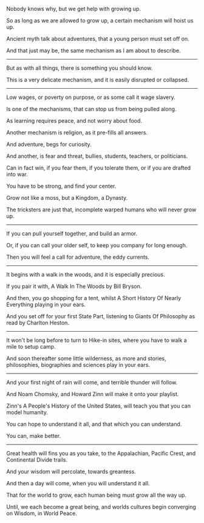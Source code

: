 Nobody knows why,
but we get help with growing up.

So as long as we are allowed to grow up,
a certain mechanism will hoist us up.

Ancient myth talk about adventures,
that a young person must set off on.

And that just may be,
the same mechanism as I am about to describe.

---

But as with all things,
there is something you should know.

This is a very delicate mechanism,
and it is easily disrupted or collapsed.

---

Low wages, or poverty on purpose,
or as some call it wage slavery.

Is one of the mechanisms,
that can stop us from being pulled along.

As learning requires peace,
and not worry about food.

Another mechanism is religion,
as it pre-fills all answers.

And adventure,
begs for curiosity.

And another, is fear and threat,
bullies, students, teachers, or politicians.

Can in fact win, if you fear them,
if you tolerate them, or if you are drafted into war.

You have to be strong,
and find your center.

Grow not like a moss,
but a Kingdom, a Dynasty.

The tricksters are just that,
incomplete warped humans who will never grow up.

---

If you can pull yourself together,
and build an armor.

Or, if you can call your older self,
to keep you company for long enough.

Then you will feel a call for adventure,
the eddy currents.

---

It begins with a walk in the woods,
and it is especially precious.

If you pair it with,
A Walk In The Woods by Bill Bryson.

And then, you go shopping for a tent,
whilst A Short History Of Nearly Everything playing in your ears.

And you set off for your first State Part,
listening to Giants Of Philosophy as read by Charlton Heston.

---

It won't be long before to turn to Hike-in sites,
where you have to walk a mile to setup camp.

And soon thereafter some little wilderness,
as more and stories, philosophies, biographies and sciences play in your ears.

---

And your first night of rain will come,
and terrible thunder will follow.

And Noam Chomsky,
and Howard Zinn will make it onto your playlist.

Zinn's A People's History of the United States,
will teach you that you can model humanity.

You can hope to understand it all,
and that which you can understand.

You can,
make better.

---

Great health will fins you as you take,
to the Appalachian, Pacific Crest, and Continental Divide trails.

And your wisdom will percolate,
towards greantess.

And then a day will come,
when you will understand it all.

That for the world to grow,
each human being must grow all the way up.

Until, we each become a great being,
and worlds cultures begin converging on Wisdom, in World Peace.
